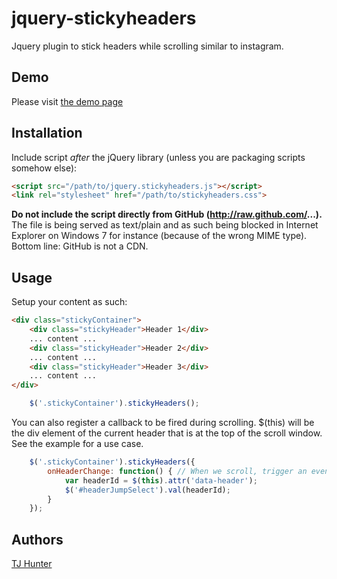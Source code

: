 jquery-stickyheaders
====================

Jquery plugin to stick headers while scrolling similar to instagram.

## Demo
Please visit [the demo page](http://hypnopompia.github.io/jquery-stickyheaders/)

## Installation

Include script *after* the jQuery library (unless you are packaging scripts somehow else):

```html
<script src="/path/to/jquery.stickyheaders.js"></script>
<link rel="stylesheet" href="/path/to/stickyheaders.css">
```

**Do not include the script directly from GitHub (http://raw.github.com/...).** The file is being served as text/plain and as such being blocked
in Internet Explorer on Windows 7 for instance (because of the wrong MIME type). Bottom line: GitHub is not a CDN.

## Usage

Setup your content as such:
```html
<div class="stickyContainer">
	<div class="stickyHeader">Header 1</div>
	... content ...
	<div class="stickyHeader">Header 2</div>
	... content ...
	<div class="stickyHeader">Header 3</div>
	... content ...
</div>
```

```javascript
	$('.stickyContainer').stickyHeaders();
```

You can also register a callback to be fired during scrolling. $(this) will be the div element of the current header that is at the top of the scroll window. See the example for a use case.
```javascript
	$('.stickyContainer').stickyHeaders({
		onHeaderChange: function() { // When we scroll, trigger an event that tells us which header is currently at the top. We'll use this to update the select pulldown.
			var headerId = $(this).attr('data-header');
			$('#headerJumpSelect').val(headerId);
		}
	});
```

## Authors

[TJ Hunter](https://github.com/hypnopompia)
